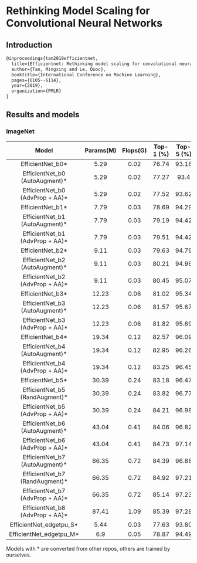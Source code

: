 # Rethinking Model Scaling for Convolutional Neural Networks

## Introduction

<!-- [ALGORITHM] -->

```latex
@inproceedings{tan2019efficientnet,
  title={Efficientnet: Rethinking model scaling for convolutional neural networks},
  author={Tan, Mingxing and Le, Quoc},
  booktitle={International Conference on Machine Learning},
  pages={6105--6114},
  year={2019},
  organization={PMLR}
}
```

## Results and models

### ImageNet

|         Model         | Params(M) | Flops(G) | Top-1 (%) | Top-5 (%) | Config | Download |
|:---------------------:|:---------:|:--------:|:---------:|:---------:|:---------:|:--------:|
| EfficientNet_b0*               | 5.29 | 0.02  | 76.74 | 93.18 | [config](https://github.com/open-mmlab/mmclassification/blob/master/configs/efficientnet/efficientnet_b0_b32x8_imagenet.py) |  [model](https://download.openmmlab.com/mmclassification/v0/efficientnet/efficientnet_b0_20200902-fbd07c93.pth) &#124; - |
| EfficientNet_b0 (AutoAugment)* | 5.29 | 0.02  | 77.27 | 93.4 | [config](https://github.com/open-mmlab/mmclassification/blob/master/configs/efficientnet/efficientnet_b0_b32x8_imagenet.py) |[model](https://download.openmmlab.com/mmclassification/v0/efficientnet/efficientnet_b0_autoaugment_20200902-bc21d1cb.pth) &#124; - |
| EfficientNet_b0 (AdvProp + AA)*| 5.29 | 0.02  | 77.52 | 93.62 | [config](https://github.com/open-mmlab/mmclassification/blob/master/configs/efficientnet/efficientnet_b0_b32x8_imagenet.py) |[model](https://download.openmmlab.com/mmclassification/v0/efficientnet/efficientnet_b0_advprob_20200902-71f75f44.pth) &#124; - |
| EfficientNet_b1*               | 7.79 | 0.03  | 78.69 | 94.29 | [config](https://github.com/open-mmlab/mmclassification/blob/master/configs/efficientnet/efficientnet_b1_b32x8_imagenet.py) | [model](https://download.openmmlab.com/mmclassification/v0/efficientnet/efficientnet_b1_20200902-c43b8538.pth) &#124; - |
| EfficientNet_b1 (AutoAugment)* | 7.79 | 0.03  | 79.19 | 94.42 | [config](https://github.com/open-mmlab/mmclassification/blob/master/configs/efficientnet/efficientnet_b1_b32x8_imagenet.py) | [config](https://github.com/open-mmlab/mmclassification/blob/master/configs/efficientnet/efficientnet_b1_b32x8_imagenet.py) |[model](https://download.openmmlab.com/mmclassification/v0/efficientnet/efficientnet_b1_autoaugment_20200902-6057bf77.pth) &#124; - |
| EfficientNet_b1 (AdvProp + AA)*| 7.79 | 0.03  | 79.51 | 94.42 | [config](https://github.com/open-mmlab/mmclassification/blob/master/configs/efficientnet/efficientnet_b1_b32x8_imagenet.py) | [model](https://download.openmmlab.com/mmclassification/v0/efficientnet/efficientnet_b1_advprob_20200902-7b910c4e.pth) &#124; - |
| EfficientNet_b2*               | 9.11 | 0.03  | 79.63 | 94.79 | [config](https://github.com/open-mmlab/mmclassification/blob/master/configs/efficientnet/efficientnet_b2_b32x8_imagenet.py) | [model](https://download.openmmlab.com/mmclassification/v0/efficientnet/efficientnet_b2_20200902-28d2d19a.pth) &#124; - |
| EfficientNet_b2 (AutoAugment)* | 9.11 | 0.03  | 80.21 | 94.96 | [config](https://github.com/open-mmlab/mmclassification/blob/master/configs/efficientnet/efficientnet_b2_b32x8_imagenet.py) | [model](https://download.openmmlab.com/mmclassification/v0/efficientnet/efficientnet_b2_autoaugment_20200902-755b5570.pth) &#124; - |
| EfficientNet_b2 (AdvProp + AA)*| 9.11 | 0.03  | 80.45 | 95.07 | [config](https://github.com/open-mmlab/mmclassification/blob/master/configs/efficientnet/efficientnet_b2_b32x8_imagenet.py) | [model](https://download.openmmlab.com/mmclassification/v0/efficientnet/efficientnet_b2_advprob_20200902-92aae5db.pth) &#124; - |
| EfficientNet_b3*               | 12.23| 0.06  | 81.02 | 95.34 | [config](https://github.com/open-mmlab/mmclassification/blob/master/configs/efficientnet/efficientnet_b3_b32x8_imagenet.py) | [model](https://download.openmmlab.com/mmclassification/v0/efficientnet/efficientnet_b3_20200902-6b3b50db.pth) &#124; - |
| EfficientNet_b3 (AutoAugment)* | 12.23| 0.06  | 81.57 | 95.67 | [config](https://github.com/open-mmlab/mmclassification/blob/master/configs/efficientnet/efficientnet_b3_b32x8_imagenet.py) | [model](https://download.openmmlab.com/mmclassification/v0/efficientnet/efficientnet_b3_autoaugment_20200902-98895895.pth) &#124; - |
| EfficientNet_b3 (AdvProp + AA)*| 12.23| 0.06  | 81.82 | 95.69 | [config](https://github.com/open-mmlab/mmclassification/blob/master/configs/efficientnet/efficientnet_b3_b32x8_imagenet.py) | [model](https://download.openmmlab.com/mmclassification/v0/efficientnet/efficientnet_b3_advprob_20200902-2e57aa32.pth) &#124; - |
| EfficientNet_b4*               | 19.34| 0.12  | 82.57 | 96.09 | [config](https://github.com/open-mmlab/mmclassification/blob/master/configs/efficientnet/efficientnet_b4_b32x8_imagenet.py) | [model](https://download.openmmlab.com/mmclassification/v0/efficientnet/efficientnet_b4_20200902-6e724d3d.pth) &#124; - |
| EfficientNet_b4 (AutoAugment)* | 19.34| 0.12  | 82.95 | 96.26 | [config](https://github.com/open-mmlab/mmclassification/blob/master/configs/efficientnet/efficientnet_b4_b32x8_imagenet.py) | [model](https://download.openmmlab.com/mmclassification/v0/efficientnet/efficientnet_b4_autoaugment_20200902-cb07b99a.pth) &#124; - |
| EfficientNet_b4 (AdvProp + AA)*| 19.34| 0.12  | 83.25 | 96.45 | [config](https://github.com/open-mmlab/mmclassification/blob/master/configs/efficientnet/efficientnet_b4_b32x8_imagenet.py) | [model](https://download.openmmlab.com/mmclassification/v0/efficientnet/efficientnet_b4_advprob_20200902-d2a17db9.pth) &#124; - |
| EfficientNet_b5*               | 30.39| 0.24  | 83.18 | 96.47 | [config](https://github.com/open-mmlab/mmclassification/blob/master/configs/efficientnet/efficientnet_b5_b32x8_imagenet.py) | [model](https://download.openmmlab.com/mmclassification/v0/efficientnet/efficientnet_b5_20200902-bfd0f1db.pth) &#124; - |
| EfficientNet_b5 (RandAugment)* | 30.39| 0.24  | 83.82 | 96.77 | [config](https://github.com/open-mmlab/mmclassification/blob/master/configs/efficientnet/efficientnet_b5_b32x8_imagenet.py) | [model](https://download.openmmlab.com/mmclassification/v0/efficientnet/efficientnet_b5_randaugment_20200902-ea4db767.pth) &#124; - |
| EfficientNet_b5 (AdvProp + AA)*| 30.39| 0.24  | 84.21 | 96.98 | [config](https://github.com/open-mmlab/mmclassification/blob/master/configs/efficientnet/efficientnet_b5_b32x8_imagenet.py) | [model](https://download.openmmlab.com/mmclassification/v0/efficientnet/efficientnet_b5_advprob_20200902-27015836.pth) &#124; - |
| EfficientNet_b6 (AutoAugment)* | 43.04| 0.41  | 84.06 | 96.82 | [config](https://github.com/open-mmlab/mmclassification/blob/master/configs/efficientnet/efficientnet_b6_b32x8_imagenet.py) | [model](https://download.openmmlab.com/mmclassification/v0/efficientnet/efficientnet_b6_autoaugment_20200902-e751721d.pth) &#124; - |
| EfficientNet_b6 (AdvProp + AA)*| 43.04| 0.41  | 84.73 | 97.14 | [config](https://github.com/open-mmlab/mmclassification/blob/master/configs/efficientnet/efficientnet_b6_b32x8_imagenet.py) | [model](https://download.openmmlab.com/mmclassification/v0/efficientnet/efficientnet_b6_advprob_20200902-38908102.pth) &#124; - |
| EfficientNet_b7 (AutoAugment)* | 66.35| 0.72  | 84.39 | 96.88 | [config](https://github.com/open-mmlab/mmclassification/blob/master/configs/efficientnet/efficientnet_b7_b32x8_imagenet.py) | [model](https://download.openmmlab.com/mmclassification/v0/efficientnet/efficientnet_b7_autoaugment_20200902-848069e8.pth) &#124; - |
| EfficientNet_b7 (RandAugment)* | 66.35| 0.72  | 84.92 | 97.21 | [config](https://github.com/open-mmlab/mmclassification/blob/master/configs/efficientnet/efficientnet_b7_b32x8_imagenet.py) |[model](https://download.openmmlab.com/mmclassification/v0/efficientnet/efficientnet_b7_randaugment_20200902-584f1258.pth) &#124; - |
| EfficientNet_b7 (AdvProp + AA)*| 66.35| 0.72  | 85.14 | 97.23 | [config](https://github.com/open-mmlab/mmclassification/blob/master/configs/efficientnet/efficientnet_b7_b32x8_imagenet.py) |[model](https://download.openmmlab.com/mmclassification/v0/efficientnet/efficientnet_b7_advprob_20200902-2269887d.pth) &#124; - |
| EfficientNet_b8 (AdvProp + AA)*| 87.41| 1.09  | 85.39 | 97.28 | [config](https://github.com/open-mmlab/mmclassification/blob/master/configs/efficientnet/efficientnet_b8_b32x8_imagenet.py) |[model](https://download.openmmlab.com/mmclassification/v0/efficientnet/efficientnet_b8_advprob_20200902-7673a8bf.pth) &#124; - |
| EfficientNet_edgetpu_S*        | 5.44 | 0.03  | 77.63 | 93.80 | [config](https://github.com/open-mmlab/mmclassification/blob/master/configs/efficientnet/efficientnet_es_b32x8_imagenet.py) |[model](https://download.openmmlab.com/mmclassification/v0/efficientnet/efficientnet_es_20200902-81a6b8fc.pth) &#124; - |
| EfficientNet_edgetpu_M*        | 6.9  | 0.05  | 78.87 | 94.49 | [config](https://github.com/open-mmlab/mmclassification/blob/master/configs/efficientnet/efficientnet_em_b32x8_imagenet.py) |[model](https://download.openmmlab.com/mmclassification/v0/efficientnet/efficientnet_em_20200902-d9c295bc.pth) &#124; - |

Models with * are converted from other repos, others are trained by ourselves.
